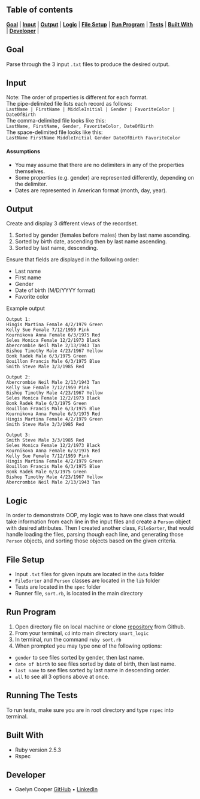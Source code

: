 ## Table of contents
[**Goal**](#goal) |
[**Input**](#input) |
[**Output**](#output) |
[**Logic**](#logic) |
[**File Setup**](#file-setup) |
[**Run Program**](#run-program) |
[**Tests**](#running-the-tests) |
[**Built With**](#built-with) |
[**Developer**](#developer) |

## Goal
Parse through the 3 input `.txt` files to produce the desired output.

## Input  
Note: The order of properties is different for each format.  
The pipe-delimited file lists each record as follows:  
`LastName | FirstName | MiddleInitial | Gender | FavoriteColor | DateOfBirth`  
The comma-delimited file looks like this:  
`LastName, FirstName, Gender, FavoriteColor, DateOfBirth`  
The space-delimited file looks like this:  
`LastName FirstName MiddleInitial Gender DateOfBirth FavoriteColor`

#### Assumptions
- You may assume that there are no delimiters in any of the properties themselves.
- Some properties (e.g. gender) are represented differently, depending on the delimiter.
- Dates are represented in American format (month, day, year).

## Output  
Create and display 3 different views of the recordset.

1. Sorted by gender (females before males) then by last name ascending.
1. Sorted by birth date, ascending then by last name ascending.
1. Sorted by last name, descending.  

Ensure that fields are displayed in the following order:
- Last name
- First name
- Gender
- Date of birth (M/D/YYYY format)
- Favorite color

Example output
```
Output 1:
Hingis Martina Female 4/2/1979 Green
Kelly Sue Female 7/12/1959 Pink
Kournikova Anna Female 6/3/1975 Red
Seles Monica Female 12/2/1973 Black
Abercrombie Neil Male 2/13/1943 Tan
Bishop Timothy Male 4/23/1967 Yellow
Bonk Radek Male 6/3/1975 Green
Bouillon Francis Male 6/3/1975 Blue
Smith Steve Male 3/3/1985 Red
```
```
Output 2:
Abercrombie Neil Male 2/13/1943 Tan
Kelly Sue Female 7/12/1959 Pink
Bishop Timothy Male 4/23/1967 Yellow
Seles Monica Female 12/2/1973 Black
Bonk Radek Male 6/3/1975 Green
Bouillon Francis Male 6/3/1975 Blue
Kournikova Anna Female 6/3/1975 Red
Hingis Martina Female 4/2/1979 Green
Smith Steve Male 3/3/1985 Red
```
```
Output 3:
Smith Steve Male 3/3/1985 Red
Seles Monica Female 12/2/1973 Black
Kournikova Anna Female 6/3/1975 Red
Kelly Sue Female 7/12/1959 Pink
Hingis Martina Female 4/2/1979 Green
Bouillon Francis Male 6/3/1975 Blue
Bonk Radek Male 6/3/1975 Green
Bishop Timothy Male 4/23/1967 Yellow
Abercrombie Neil Male 2/13/1943 Tan
```

## Logic
In order to demonstrate OOP, my logic was to have one class that would take
information from each line in the input files and create a `Person` object with
desired attributes. Then I created another class, `FileSorter`, that would handle loading the files,
parsing though each line, and generating those `Person` objects, and sorting
those objects based on the given criteria.

## File Setup
- Input `.txt` files for given inputs are located in the `data` folder
- `FileSorter` and `Person` classes are located in the `lib` folder
- Tests are located in the `spec` folder
- Runner file, `sort.rb`, is located in the main directory

## Run Program
1. Open directory file on local machine or clone [repository](https://github.com/gaelyn/smart_logic_code_challenge) from Github.
2. From your terminal, `cd` into main directory `smart_logic`
3. In terminal, run the command `ruby sort.rb`
4. When prompted you may type one of the following options:
- `gender` to see files sorted by gender, then last name.
- `date of birth` to see files sorted by date of birth, then last name.
- `last name` to see files sorted by last name in descending order.
- `all` to see all 3 options above at once.

## Running The Tests
To run tests, make sure you are in root directory and type `rspec` into terminal.

## Built With
- Ruby version 2.5.3
- Rspec

## Developer
* Gaelyn Cooper [GitHub](https://github.com/gaelyn) • [LinkedIn](https://www.linkedin.com/in/gaelyn-cooper/)
